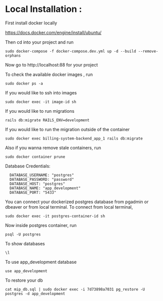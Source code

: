 # Local Installation :
First install docker locally

https://docs.docker.com/engine/install/ubuntu/

Then cd into your project and run
```
sudo docker-compose -f docker-compose.dev.yml up -d --build --remove-orphans
```
Now go to http://localhost:88 for your project

To check the available docker images , run
```
sudo docker ps -a
```

If you would like to ssh into images
```
sudo docker exec -it image-id sh
```

If you would like to run migrations
```
rails db:migrate RAILS_ENV=development
```

If you would like to run the migration outside of the container
```
sudo docker exec billing-system-backend_app_1 rails db:migrate
```

Also if you wanna remove stale containers, run
```
sudo docker container prune
```

Database Credentials:
```  
  DATABASE_USERNAME: "postgres"
  DATABASE_PASSWORD: "password"
  DATABASE_HOST: "postgres"
  DATABASE_NAME: "app_development"
  DATABASE_PORT: "5433"
```

You can connect your dockerized postgres database from pgadmin or dbeaver or from local terminal.
To connect from local terminal, 
```
sudo docker exec -it postgres-container-id sh 
```

Now inside postgres container, run
```
psql -U postgres
```
To show databases
```
\l
```
To use app_development database
```
use app_development
```
To restore your db
```
cat mip_db.sql | sudo docker exec -i 7d73898a7031 pg_restore -U postgres -d app_development
```